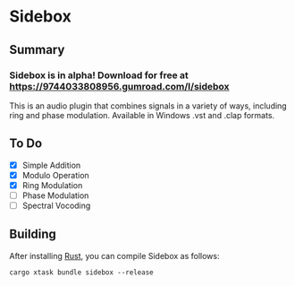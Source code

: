 # Sidebox

## Summary

### Sidebox is in alpha! Download for free at https://9744033808956.gumroad.com/l/sidebox
This is an audio plugin that combines signals in a variety of ways, including ring and phase modulation. Available in Windows .vst and .clap formats.

## To Do

- [x] Simple Addition
- [x] Modulo Operation
- [x] Ring Modulation
- [ ] Phase Modulation
- [ ] Spectral Vocoding

## Building

After installing [Rust](https://rustup.rs/), you can compile Sidebox as follows:

```shell
cargo xtask bundle sidebox --release
```
